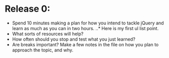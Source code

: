 # Release 0:
 * Spend 10 minutes making a plan for how you intend to tackle jQuery and learn as much as you can in two hours.
 ..* Here is my first ul list point.
 * What sorts of resources will help? 
 * How often should you stop and test what you just learned? 
 * Are breaks important? Make a few notes in the file on how you plan to approach the topic, and why.